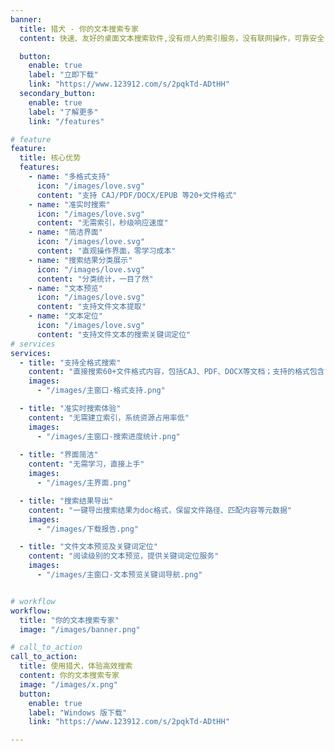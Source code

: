 ```yaml
---
banner:
  title: 猎犬 - 你的文本搜索专家
  content: 快速、友好的桌面文本搜索软件,没有烦人的索引服务，没有联网操作，可靠安全！

  button:
    enable: true
    label: "立即下载"
    link: "https://www.123912.com/s/2pqkTd-ADtHH"
  secondary_button:
    enable: true
    label: "了解更多"
    link: "/features"

# feature
feature:
  title: 核心优势
  features:
    - name: "多格式支持"
      icon: "/images/love.svg"
      content: "支持 CAJ/PDF/DOCX/EPUB 等20+文件格式"
    - name: "准实时搜索"
      icon: "/images/love.svg"
      content: "无需索引，秒级响应速度"
    - name: "简洁界面"
      icon: "/images/love.svg"
      content: "直观操作界面，零学习成本"
    - name: "搜索结果分类展示"
      icon: "/images/love.svg"
      content: "分类统计，一目了然"
    - name: "文本预览"
      icon: "/images/love.svg"
      content: "支持文件文本提取"
    - name: "文本定位"
      icon: "/images/love.svg"
      content: "支持文件文本的搜索关键词定位"
# services
services:
  - title: "支持全格式搜索"
    content: "直接搜索60+文件格式内容，包括CAJ、PDF、DOCX等文档；支持的格式包含：caj pdf doc docx ppt pptx xls xlsx txt  xml markdown java sql xmind json svg vsdx dwg epub mobi azw3 等"
    images:
      - "/images/主窗口-格式支持.png"

  - title: "准实时搜索体验"
    content: "无需建立索引，系统资源占用率低"
    images:
      - "/images/主窗口-搜索进度统计.png"
      
  - title: "界面简洁"
    content: "无需学习，直接上手"
    images:
      - "/images/主界面.png"

  - title: "搜索结果导出"
    content: "一键导出搜索结果为doc格式，保留文件路径、匹配内容等元数据"
    images:
      - "/images/下载报告.png"

  - title: "文件文本预览及关键词定位"
    content: "阅读级别的文本预览，提供关键词定位服务"
    images:
      - "/images/主窗口-文本预览关键词导航.png"


# workflow
workflow:
  title: "你的文本搜索专家"
  image: "/images/banner.png"

# call_to_action
call_to_action:
  title: 使用猎犬，体验高效搜索
  content: 你的文本搜索专家
  image: "/images/x.png"
  button:
    enable: true
    label: "Windows 版下载"
    link: "https://www.123912.com/s/2pqkTd-ADtHH"

---
```

